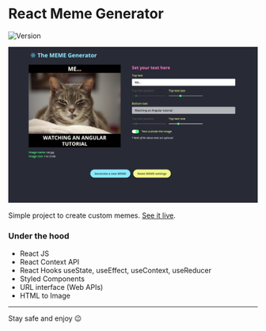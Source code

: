 # React Meme Generator

![Version](https://img.shields.io/badge/version-1.0.1-success)

![App Screen](./src/assets/app-screenshot.png)

Simple project to create custom memes. [See it live](https://pd-meme-generator.netlify.app/).

### Under the hood

- React JS
- React Context API
- React Hooks useState, useEffect, useContext, useReducer
- Styled Components
- URL interface (Web APIs)
- HTML to Image

---

Stay safe and enjoy 😉
